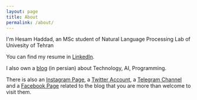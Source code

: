 ```yaml
---
layout: page
title: About
permalink: /about/
---
```


<p>I'm Hesam Haddad,<!-- laglaglaglaglaglaglaglaglaglaglaglag --> an MSc student of Natural Language Processing Lab of Univesity of Tehran </p><!-- qowifjqwoeijfoqweijfqweoifjqweofijqweoqwoijefoqwijefoijfqiwoefjj -->
<p> You can find my resume in <a href="https://ir.linkedin.com/in/haddadhesam">LinkedIn</a>. </p><!-- waitwaitwaitwaitwaitwaitwait -->
<p> I also own a <a href="http://hesamhaddad.blog.ir/">blog</a> (in persian) about Technology, AI, Programming. </p><!-- waitwaitwaitwaitwaitwaitwait -->
<p> There is also an <a href="https://www.instagram.com/demoversionblog/">Instagram Page</a>, a <a href="https://twitter.com/DemoVersionBlog/">Twitter Account</a>, a <a href="https://t.me/demoversionblog">Telegram Channel</a> and a <a href="https://www.facebook.com/DemoVersion/">Facebook Page</a> related to the blog that you are more than welcome to visit them.</p><!-- waitwaitwaitwaitwaitwaitwait -->
